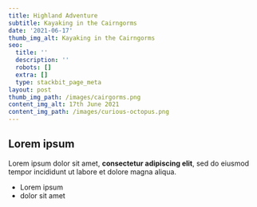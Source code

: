 ```yaml
---
title: Highland Adventure
subtitle: Kayaking in the Cairngorms
date: '2021-06-17'
thumb_img_alt: Kayaking in the Cairngorms
seo:
  title: ''
  description: ''
  robots: []
  extra: []
  type: stackbit_page_meta
layout: post
thumb_img_path: /images/cairgorms.png
content_img_alt: 17th June 2021
content_img_path: /images/curious-octopus.png
---
```

## Lorem ipsum

Lorem ipsum dolor sit amet, **consectetur adipiscing elit**, sed do eiusmod tempor incididunt ut labore et dolore magna aliqua.

- Lorem ipsum
- dolor sit amet